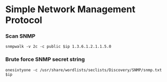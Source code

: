 # Simple Network Management Protocol

### Scan SNMP

```
snmpwalk -v 2c -c public $ip 1.3.6.1.2.1.1.5.0
```

### Brute force SNMP secret string

```
onesixtyone -c /usr/share/wordlists/seclists/Discovery/SNMP/snmp.txt $ip
```
